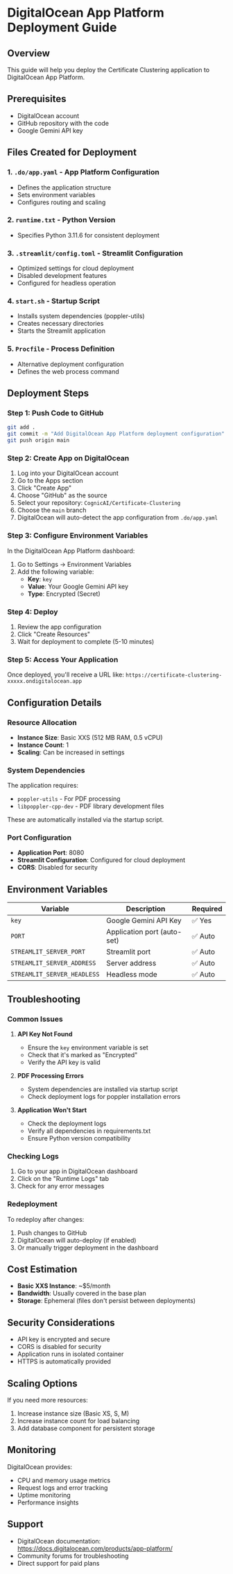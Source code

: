 # DigitalOcean App Platform Deployment Guide

## Overview
This guide will help you deploy the Certificate Clustering application to DigitalOcean App Platform.

## Prerequisites
- DigitalOcean account
- GitHub repository with the code
- Google Gemini API key

## Files Created for Deployment

### 1. `.do/app.yaml` - App Platform Configuration
- Defines the application structure
- Sets environment variables
- Configures routing and scaling

### 2. `runtime.txt` - Python Version
- Specifies Python 3.11.6 for consistent deployment

### 3. `.streamlit/config.toml` - Streamlit Configuration
- Optimized settings for cloud deployment
- Disabled development features
- Configured for headless operation

### 4. `start.sh` - Startup Script
- Installs system dependencies (poppler-utils)
- Creates necessary directories
- Starts the Streamlit application

### 5. `Procfile` - Process Definition
- Alternative deployment configuration
- Defines the web process command

## Deployment Steps

### Step 1: Push Code to GitHub
```bash
git add .
git commit -m "Add DigitalOcean App Platform deployment configuration"
git push origin main
```

### Step 2: Create App on DigitalOcean
1. Log into your DigitalOcean account
2. Go to the Apps section
3. Click "Create App"
4. Choose "GitHub" as the source
5. Select your repository: `CognicAI/Certificate-Clustering`
6. Choose the `main` branch
7. DigitalOcean will auto-detect the app configuration from `.do/app.yaml`

### Step 3: Configure Environment Variables
In the DigitalOcean App Platform dashboard:
1. Go to Settings → Environment Variables
2. Add the following variable:
   - **Key**: `key`
   - **Value**: Your Google Gemini API key
   - **Type**: Encrypted (Secret)

### Step 4: Deploy
1. Review the app configuration
2. Click "Create Resources"
3. Wait for deployment to complete (5-10 minutes)

### Step 5: Access Your Application
Once deployed, you'll receive a URL like:
`https://certificate-clustering-xxxxx.ondigitalocean.app`

## Configuration Details

### Resource Allocation
- **Instance Size**: Basic XXS (512 MB RAM, 0.5 vCPU)
- **Instance Count**: 1
- **Scaling**: Can be increased in settings

### System Dependencies
The application requires:
- `poppler-utils` - For PDF processing
- `libpoppler-cpp-dev` - PDF library development files

These are automatically installed via the startup script.

### Port Configuration
- **Application Port**: 8080
- **Streamlit Configuration**: Configured for cloud deployment
- **CORS**: Disabled for security

## Environment Variables

| Variable | Description | Required |
|----------|-------------|----------|
| `key` | Google Gemini API Key | ✅ Yes |
| `PORT` | Application port (auto-set) | ✅ Auto |
| `STREAMLIT_SERVER_PORT` | Streamlit port | ✅ Auto |
| `STREAMLIT_SERVER_ADDRESS` | Server address | ✅ Auto |
| `STREAMLIT_SERVER_HEADLESS` | Headless mode | ✅ Auto |

## Troubleshooting

### Common Issues

1. **API Key Not Found**
   - Ensure the `key` environment variable is set
   - Check that it's marked as "Encrypted"
   - Verify the API key is valid

2. **PDF Processing Errors**
   - System dependencies are installed via startup script
   - Check deployment logs for poppler installation errors

3. **Application Won't Start**
   - Check the deployment logs
   - Verify all dependencies in requirements.txt
   - Ensure Python version compatibility

### Checking Logs
1. Go to your app in DigitalOcean dashboard
2. Click on the "Runtime Logs" tab
3. Check for any error messages

### Redeployment
To redeploy after changes:
1. Push changes to GitHub
2. DigitalOcean will auto-deploy (if enabled)
3. Or manually trigger deployment in the dashboard

## Cost Estimation
- **Basic XXS Instance**: ~$5/month
- **Bandwidth**: Usually covered in the base plan
- **Storage**: Ephemeral (files don't persist between deployments)

## Security Considerations
- API key is encrypted and secure
- CORS is disabled for security
- Application runs in isolated container
- HTTPS is automatically provided

## Scaling Options
If you need more resources:
1. Increase instance size (Basic XS, S, M)
2. Increase instance count for load balancing
3. Add database component for persistent storage

## Monitoring
DigitalOcean provides:
- CPU and memory usage metrics
- Request logs and error tracking
- Uptime monitoring
- Performance insights

## Support
- DigitalOcean documentation: https://docs.digitalocean.com/products/app-platform/
- Community forums for troubleshooting
- Direct support for paid plans
